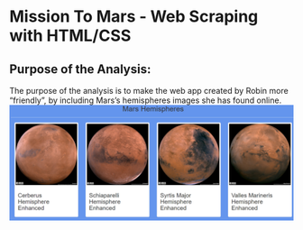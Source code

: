 # Mission To Mars  -  Web Scraping with HTML/CSS

## Purpose of the Analysis:

The purpose of the analysis is to make the web app created by Robin more “friendly”, by including Mars’s hemispheres images she has found online.
![](Mars.PNG) 

